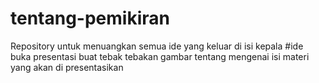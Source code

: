 # tentang-pemikiran
Repository untuk menuangkan semua ide yang keluar di isi kepala 
#ide buka presentasi
buat tebak tebakan gambar tentang mengenai isi materi yang akan  di presentasikan

